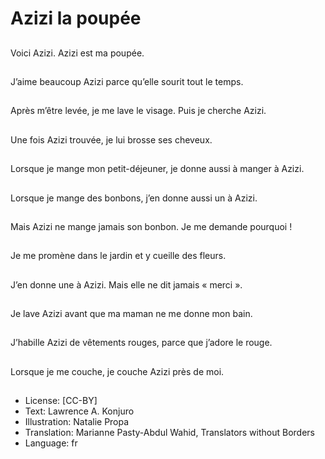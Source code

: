 # Azizi la poupée

##
Voici Azizi. Azizi est ma
poupée.

##
J’aime beaucoup Azizi
parce qu’elle sourit tout
le temps.

##
Après m’être levée, je
me lave le visage.
Puis je cherche Azizi.

##
Une fois Azizi trouvée,
je lui brosse ses
cheveux.

##
Lorsque je mange mon
petit-déjeuner, je donne
aussi à manger à Azizi.

##
Lorsque je mange des
bonbons, j’en donne
aussi un à Azizi.

##
Mais Azizi ne mange
jamais son bonbon.
Je me demande
pourquoi !

##
Je me promène dans le
jardin et y cueille des
fleurs.

##
J’en donne une à Azizi.
Mais elle ne dit jamais
« merci ».

##
Je lave Azizi avant que
ma maman ne me
donne mon bain.

##
J’habille Azizi de
vêtements rouges,
parce que j’adore le
rouge.

##
Lorsque je me couche,
je couche Azizi près de
moi.

##
* License: [CC-BY]
* Text: Lawrence A. Konjuro
* Illustration: Natalie Propa
* Translation: Marianne Pasty-Abdul Wahid, Translators without Borders
* Language: fr
